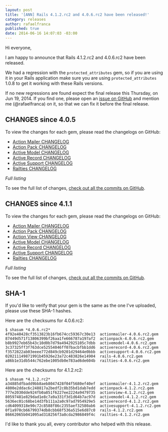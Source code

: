 ```yaml
---
layout: post
title: '[ANN] Rails 4.1.2.rc2 and 4.0.6.rc2 have been released!'
category: releases
author: rafaelfranca
published: true
date: 2014-06-16 14:07:03 -03:00
---
```


Hi everyone,

I am happy to announce that Rails 4.1.2.rc2 and 4.0.6.rc2 have been released.

We had a regression with the `protected_attributes` gem, so if you are using it in your Rails
application make sure you are using `protected_attributes` 1.0.8 to get it working with these Rails
versions.

If no new regressions are found expect the final release this Thursday, on Jun 19, 2014.
If you find one, please open an [issue on GitHub](https://github.com/rails/rails/issues/new)
and mention me (@rafaelfranca) on it, so that we can fix it before the final release.

## CHANGES since 4.0.5

To view the changes for each gem, please read the changelogs on GitHub:

* [Action Mailer CHANGELOG](https://github.com/rails/rails/blob/v4.0.6.rc2/actionmailer/CHANGELOG.md)
* [Action Pack CHANGELOG](https://github.com/rails/rails/blob/v4.0.6.rc2/actionpack/CHANGELOG.md)
* [Active Model CHANGELOG](https://github.com/rails/rails/blob/v4.0.6.rc2/activemodel/CHANGELOG.md)
* [Active Record CHANGELOG](https://github.com/rails/rails/blob/v4.0.6.rc2/activerecord/CHANGELOG.md)
* [Active Support CHANGELOG](https://github.com/rails/rails/blob/v4.0.6.rc2/activesupport/CHANGELOG.md)
* [Railties CHANGELOG](https://github.com/rails/rails/blob/v4.0.6.rc2/railties/CHANGELOG.md)

*Full listing*

To see the full list of changes, [check out all the commits on
GitHub](https://github.com/rails/rails/compare/v4.0.5...v4.0.6.rc2).

## CHANGES since 4.1.1

To view the changes for each gem, please read the changelogs on GitHub:

* [Action Mailer CHANGELOG](https://github.com/rails/rails/blob/v4.1.2.rc2/actionmailer/CHANGELOG.md)
* [Action Pack CHANGELOG](https://github.com/rails/rails/blob/v4.1.2.rc2/actionpack/CHANGELOG.md)
* [Action View CHANGELOG](https://github.com/rails/rails/blob/v4.1.2.rc2/actionview/CHANGELOG.md)
* [Active Model CHANGELOG](https://github.com/rails/rails/blob/v4.1.2.rc2/activemodel/CHANGELOG.md)
* [Active Record CHANGELOG](https://github.com/rails/rails/blob/v4.1.2.rc2/activerecord/CHANGELOG.md)
* [Active Support CHANGELOG](https://github.com/rails/rails/blob/v4.1.2.rc2/activesupport/CHANGELOG.md)
* [Railties CHANGELOG](https://github.com/rails/rails/blob/v4.1.2.rc2/railties/CHANGELOG.md)

*Full listing*

To see the full list of changes, [check out all the commits on
GitHub](https://github.com/rails/rails/compare/v4.1.1...v4.1.2.rc2).

## SHA-1

If you'd like to verify that your gem is the same as the one I've uploaded,
please use these SHA-1 hashes.

Here are the checksums for 4.0.6.rc2:

```
$ shasum *4.0.6.rc2*
4f92e40428cf3513823b16fb674cc59367c30e13  actionmailer-4.0.6.rc2.gem
87449d571f13806399bf26aa1fe666787a197af2  actionpack-4.0.6.rc2.gem
b8b9927eb65b43c10d0b7d79a4942925105c7dbb  activemodel-4.0.6.rc2.gem
3c37325ff3f763dce52554046ff07bacbfbb1dd6  activerecord-4.0.6.rc2.gem
f3572822ab03eeee772d849cb9201d29464e0bbb  activesupport-4.0.6.rc2.gem
020211149871991b45926e23a72c483826e14904  rails-4.0.6.rc2.gem
a86b1e31db544c762ebe1005db0e783ad6de604b  railties-4.0.6.rc2.gem
```

Here are the checksums for 4.1.2.rc2:

```
$ shasum *4.1.2.rc2*
a34885dfbadd9bb8aeb8047428f04f5680ef40ef  actionmailer-4.1.2.rc2.gem
4800e2ddac6c248817a2bedf2c8b35bd1dab7edd  actionpack-4.1.2.rc2.gem
777e2030dde924fb0a851f6227ee2224a9479735  actionview-4.1.2.rc2.gem
80597481e829dad1e8c7a9a331f3d1d64b7ac97d  activemodel-4.1.2.rc2.gem
5636ec01c68be14d3fb111a2a0c97ad7954929e5  activerecord-4.1.2.rc2.gem
cd64099318e90c72c8588f86c2355aef32580ab6  activesupport-4.1.2.rc2.gem
0f1a970cb66799374db8cbb68f536a515e6d87c0  rails-4.1.2.rc2.gem
86662065b041095ad318256f3a8cda2986849f4c  railties-4.1.2.rc2.gem
```

I'd like to thank you all, every contributor who helped with this release.
